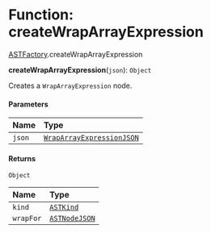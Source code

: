 # Function: createWrapArrayExpression

[ASTFactory](/en/auto-docs/variable-plugin/modules/ASTFactory.md).createWrapArrayExpression

**createWrapArrayExpression**(`json`): `Object`

Creates a `WrapArrayExpression` node.

#### Parameters

| Name | Type |
| :------ | :------ |
| `json` | [`WrapArrayExpressionJSON`](/en/auto-docs/variable-plugin/interfaces/WrapArrayExpressionJSON.md) |

#### Returns

`Object`

| Name | Type |
| :------ | :------ |
| `kind` | [`ASTKind`](/en/auto-docs/variable-plugin/enums/ASTKind.md) |
| `wrapFor` | [`ASTNodeJSON`](/en/auto-docs/variable-plugin/interfaces/ASTNodeJSON.md) |
